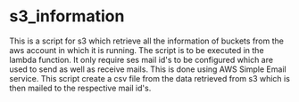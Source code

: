 # s3_information

This is a script for s3 which retrieve all the information of buckets from the aws account in which it is running. The script is to be executed in the lambda function.
It only require ses mail id's to be configured which are used to send as well as receive mails. This is done using AWS Simple Email service.
This script create a csv file from the data retrieved from s3 which is then mailed to the respective mail id's.
